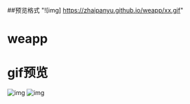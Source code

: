 ##预览格式 "![img] https://zhaipanyu.github.io/weapp/xx.gif"
# weapp
# gif预览
![img](https://zhaipanyu.github.io/weapp/1.png)
![img](https://zhaipanyu.github.io/weapp/1.gif)



 
